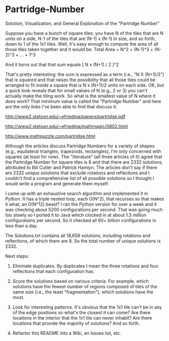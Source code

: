 # Partridge-Number
Solution, Visualization, and General Exploration of the "Partridge Number" 

Suppose you have a bunch of square tiles: you have N of the tiles that are N units on a side, N-1 of the tiles that are (N-1) x (N-1) in size, and so forth, down to 1 of the 1x1 tiles. Well, it's easy enough to compute the area of all those tiles taken together and it would be:
    Total Area = N^3 + (N-1)^3 + (N-2)^3 + ... + 1^3

And it turns out that that sum equals [ N x (N+1) / 2 ]^2

That's pretty interesting: the sum is expressed as a term (i.e., "N X (N+1)/2") that is *squared* and that raises the possibility that all those tiles could be arranged to fit inside a square that is N x (N+1)/2 units on each side. OK, but a quick look reveals that for small values of N (e.g., 2 or 3) you can't actually make the tiling work. So what is the smallest value of N where it *does* work? That minimum value is called the "Partridge Number" and here are the only links I've been able to find that discuss it:

http://www2.stetson.edu/~efriedma/papers/partridge.pdf

http://www2.stetson.edu/~efriedma/mathmagic/0802.html

http://www.mathpuzzle.com/partridge.html

Although the articles discuss Partridge Numbers for a variety of shapes (e.g., equilateral triangles, trapezoids, rectangles), I'm only concerned with squares (at least for now). The "literature" (all three articles of it) agree that the Partridge Number for square tiles is 8 and that there are 2332 solutions, attributed to Bill Cutler and Patrick Hamlyn. The articles don't say if there are 2332 *unique* solutions that exclude rotations and reflections and I couldn't find a comprehensive list of all possible solutions so I thought I would write a program and generate them myself.

I came up with an exhaustive search algorithm and implemented it in Python. It has a triple nested loop, each O(N^2), that recurses so that makes it what, an O(N^12) beast? I ran the Python version for over a week and it was checking about 5200 configurations per second. That was going much too slowly so I ported it to Java which clocked in at about 1.3 million configuratoins per second. So it checked all 60+ billion configurations in less than a day.

The Solutions.txt contains all 18,656 solutions, including rotations and reflections, of which there are 8. So the total number of unique solutions is 2332.

Next steps:

1. Eliminate duplicates. By duplicates I mean the three rotations and four reflections that each configuration has.

2. Score the solutions based on various criteria. For example, which solutions have the fewest number of regions composed of tiles of the same size (i.e., the least "fragmentation"), which solutions have the most.

3. Look for interesting patterns. It's obvious that the 1x1 tile can't be in any of the edge positions so what's the closest it can come? Are there locations in the interior that the 1x1 tile can never inhabit? Are there locations that provide the majority of solutions? And so forth.

4. Refactor this README into a Wiki, an Issues list, etc.

